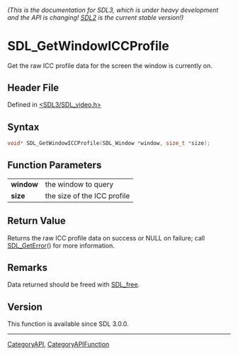 ###### (This is the documentation for SDL3, which is under heavy development and the API is changing! [SDL2](https://wiki.libsdl.org/SDL2/) is the current stable version!)
# SDL_GetWindowICCProfile

Get the raw ICC profile data for the screen the window is currently on.

## Header File

Defined in [<SDL3/SDL_video.h>](https://github.com/libsdl-org/SDL/blob/main/include/SDL3/SDL_video.h)

## Syntax

```c
void* SDL_GetWindowICCProfile(SDL_Window *window, size_t *size);

```

## Function Parameters

|                |                             |
| -------------- | --------------------------- |
| **window**     | the window to query         |
| **size**       | the size of the ICC profile |

## Return Value

Returns the raw ICC profile data on success or NULL on failure; call
[SDL_GetError](SDL_GetError)() for more information.

## Remarks

Data returned should be freed with [SDL_free](SDL_free).

## Version

This function is available since SDL 3.0.0.

----
[CategoryAPI](CategoryAPI), [CategoryAPIFunction](CategoryAPIFunction)

